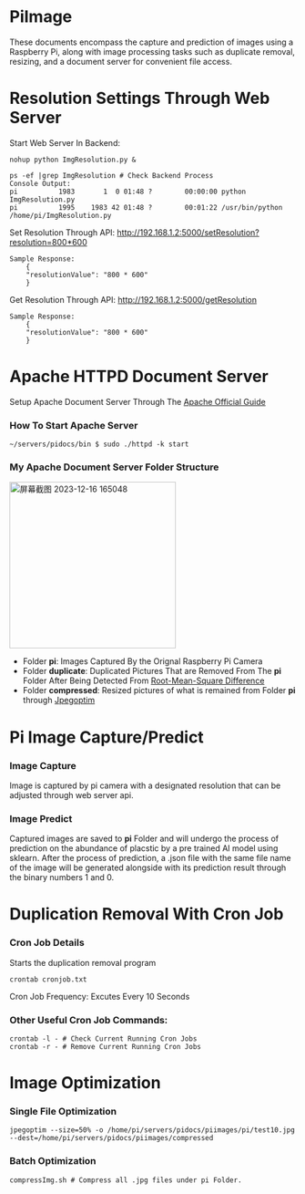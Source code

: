 # PiImage

These documents encompass the capture and prediction of images using a Raspberry Pi, along with image processing tasks such as duplicate removal, resizing, and a document server for convenient file access.

# Resolution Settings Through Web Server 
Start Web Server In Backend: 
```
nohup python ImgResolution.py &
```
```
ps -ef |grep ImgResolution # Check Backend Process
Console Output:
pi          1983       1  0 01:48 ?        00:00:00 python ImgResolution.py
pi          1995    1983 42 01:48 ?        00:01:22 /usr/bin/python /home/pi/ImgResolution.py
```

Set Resolution Through API: http://192.168.1.2:5000/setResolution?resolution=800*600
    
    Sample Response: 
        {
        "resolutionValue": "800 * 600"
        }
        
Get Resolution Through API: http://192.168.1.2:5000/getResolution
    
    Sample Response:
        {
        "resolutionValue": "800 * 600"
        }
        

# Apache HTTPD Document Server
Setup Apache Document Server Through The [Apache Official Guide](https://httpd.apache.org/docs/)
### How To Start Apache Server
```
~/servers/pidocs/bin $ sudo ./httpd -k start 
```
### My Apache Document Server Folder Structure
<img width="292" alt="屏幕截图 2023-12-16 165048" src="https://github.com/JusJing/PiImage/assets/124528112/8715cb18-f13d-4614-9416-2fd3b8729880">


 - Folder **pi**: Images Captured By the Orignal Raspberry Pi Camera
 - Folder **duplicate**: Duplicated Pictures That are Removed From The **pi** Folder After Being Detected From [Root-Mean-Square Difference](https://www.thedigitalpictureframe.com/how-to-automatically-remove-duplicate-images-from-your-digital-frame-photo-library/)
 - Folder **compressed**: Resized pictures of what is remained from Folder **pi** through [Jpegoptim](https://linuxhint.com/compress-raspberry-pi-images-size-using-jpegoptim/)

# Pi Image Capture/Predict
### Image Capture
Image is captured by pi camera with a designated resolution that can be adjusted through web server api.
### Image Predict
Captured images are saved to **pi** Folder and will undergo the process of prediction on the abundance of placstic by a pre trained AI model using sklearn.
After the process of prediction, a .json file with the same file name of the image will be generated alongside with its prediction result through the binary numbers 1 and 0.

# Duplication Removal With Cron Job
### Cron Job Details
Starts the duplication removal program
```
crontab cronjob.txt
```
Cron Job Frequency: Excutes Every 10 Seconds
### Other Useful Cron Job Commands:
```
crontab -l - # Check Current Running Cron Jobs
crontab -r - # Remove Current Running Cron Jobs
```
# Image Optimization
### Single File Optimization
```
jpegoptim --size=50% -o /home/pi/servers/pidocs/piimages/pi/test10.jpg --dest=/home/pi/servers/pidocs/piimages/compressed
```
### Batch Optimization 
```
compressImg.sh # Compress all .jpg files under pi Folder.
```


